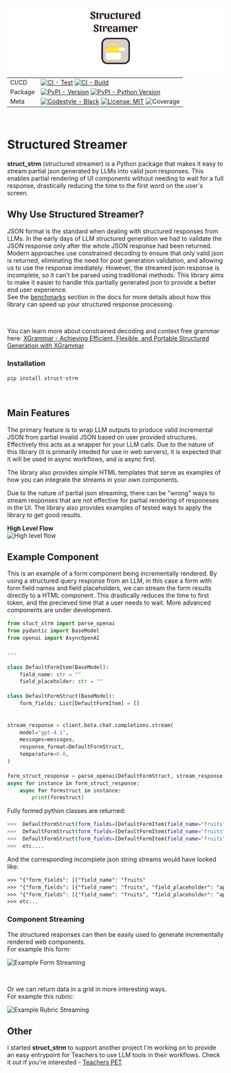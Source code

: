 
<div align="center">

<img src="https://raw.githubusercontent.com/PrestonBlackburn/structured_streamer/refs/heads/gh-pages/img/logo_bg_wide.png" alt="Struct Strm Logo" width="750" role="img">

| | |
| --- | --- |
| CI/CD | [![CI - Test](https://github.com/PrestonBlackburn/structured_streamer/actions/workflows/test_versions.yaml/badge.svg)](https://github.com/PrestonBlackburn/structured_streamer/actions/workflows/test_versions.yaml) [![CI - Build](https://github.com/PrestonBlackburn/structured_streamer/actions/workflows/release.yaml/badge.svg)](https://github.com/PrestonBlackburn/structured_streamer/actions/workflows/release.yaml)| 
| Package | [![PyPI - Version](https://img.shields.io/pypi/v/struct-strm.svg?logo=pypi&label=PyPI&logoColor=gold)](https://pypi.org/project/struct-strm/) [![PyPI - Python Version](https://img.shields.io/pypi/pyversions/struct-strm.svg?logo=python&label=Python&logoColor=gold)](https://pypi.org/project/struct-strm/) |
| Meta | [![Codestyle - Black](https://img.shields.io/badge/code%20style-black-000000.svg)](https://github.com/psf/black) [![License: MIT](https://img.shields.io/badge/License-MIT-yellow.svg)](https://github.com/PrestonBlackburn/structured_streamer/blob/main/LICENSE) ![Coverage](https://PrestonBlackburn.github.io/structured_streamer/assets/coverage.svg)


</div>

<br/>


# Structured Streamer

**struct_strm** (structured streamer) is a Python package that makes it easy to stream partial json generated by LLMs into valid json responses. This enables partial rendering of UI components without needing to wait for a full response, drastically reducing the time to the first word on the user's screen.

## Why Use Structured Streamer?

JSON format is the standard when dealing with structured responses from LLMs. In the early days of LLM structured generation we had to validate the JSON response only after the whole JSON response had been returned. Modern approaches use constrained decoding to ensure that only valid json is returned, eliminating the need for post generation validation, and allowing us to use the response imediately. However, the streamed json response is incomplete, so it can't be parsed using traditional methods. This library aims to make it easier to handle this partially generated json to provide a better end user experience.   
See the [benchmarks](./benchmarks.md) section in the docs for more details about how this library can speed up your structured response processing. 

<br/>

You can learn more about constrained decoding and context free grammar here: [XGrammar - Achieving Efficient, Flexible, and Portable Structured Generation with XGrammar](https://blog.mlc.ai/2024/11/22/achieving-efficient-flexible-portable-structured-generation-with-xgrammar)   


### Installation

```bash
pip install struct-strm
```

<br/>

## Main Features

The primary feature is to wrap LLM outputs to produce valid incremental JSON from partial invalid JSON based on user provided structures. Effectively this acts as a wrapper for your LLM calls. Due to the nature of this library (it is primarily inteded for use in web servers), it is expected that it will be used in async workflows, and is async first.   

The library also provides simple HTML templates that serve as examples of how you can integrate the streams in your own components.  

Due to the nature of partial json streaming, there can be "wrong" ways to stream responses that are not effective for partial rendering of responeses in the UI. The library also provides examples of tested ways to apply the library to get good results.   

**High Level Flow**  
![High level flow](https://raw.githubusercontent.com/PrestonBlackburn/structured_streamer/refs/heads/main/docs/img/high_level_flow.png)



## Example Component
This is an example of a form component being incrementally rendered. By using a structured query response from an LLM, in this case a form with form field names and field placeholders, we can stream the form results directly to a HTML component. This drastically reduces the time to first token, and the precieved time that a user needs to wait. More advanced components are under development. 


```python
from stuct_strm import parse_openai
from pydantic import BaseModel
from openai import AsyncOpenAI

...

class DefaultFormItem(BaseModel):
    field_name: str = ""
    field_placeholder: str = ""

class DefaultFormStruct(BaseModel):
    form_fields: List[DefaultFormItem] = []


stream_response = client.beta.chat.completions.stream(
    model="gpt-4.1",
    messages=messages,
    response_format=DefaultFormStruct,
    temperature=0.0,
) 

form_struct_response = parse_openai(DefaultFormStruct, stream_response)
async for instance in form_struct_response:
    async for formstruct in instance:
        print(formstruct)
```


Fully formed python classes are returned:
```bash
>>>  DefaultFormStruct(form_fields=[DefaultFormItem(field_name="fruits", field_placeholder="")])
>>>  DefaultFormStruct(form_fields=[DefaultFormItem(field_name="fruits", field_placeholder="apple ")])
>>>  DefaultFormStruct(form_fields=[DefaultFormItem(field_name="fruits", field_placeholder="apple orange strawberry")])
>>>  etc....
```

And the corresponding incomplete json string streams would have looked like:
```txt
>>> "{"form_fields": [{"field_name": "fruits"
>>> "{"form_fields": [{"field_name": "fruits", "field_placeholder": "apple "
>>> "{"form_fields": [{"field_name": "fruits", "field_placeholder": "apple orange strawberry"}
>>> etc...
```

### Component Streaming
The structured responses can then be easily used to generate incrementally rendered web components.  
For example this form:   

![Example Form Streaming](https://raw.githubusercontent.com/PrestonBlackburn/structured_streamer/refs/heads/main/docs/img/form_struct_strm.gif)

<br/>

Or we can return data in a grid in more interesting ways.  
For example this rubric:   

![Example Rubric Streaming](https://raw.githubusercontent.com/PrestonBlackburn/structured_streamer/refs/heads/main/docs/img/rubric_example.gif)

## Other

I started **struct_strm** to support another project I'm working on to provide an easy entrypoint for Teachers to use LLM tools in their workflows. Check it out if you're interested - [Teachers PET](https://www.teacherspet.tech/)